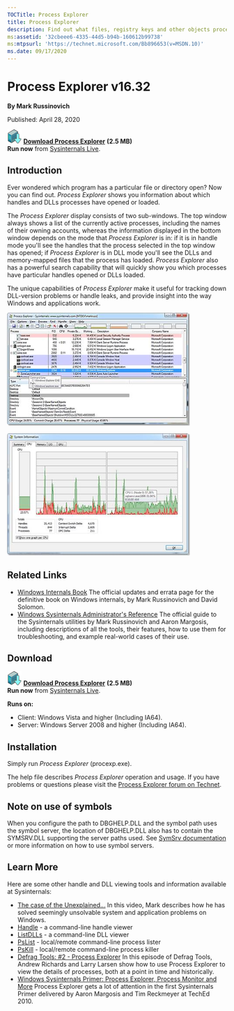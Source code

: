 ```yaml
---
TOCTitle: Process Explorer
title: Process Explorer
description: Find out what files, registry keys and other objects processes have open, which DLLs they have loaded, and more.
ms:assetid: '32cbeee6-4335-44d5-b94b-160612b99738'
ms:mtpsurl: 'https://technet.microsoft.com/Bb896653(v=MSDN.10)'
ms.date: 09/17/2020
---
```


# Process Explorer v16.32

**By Mark Russinovich**

Published: April 28, 2020

[![Download](media/shared/Download_sm.png)](https://download.sysinternals.com/files/ProcessExplorer.zip) [**Download Process Explorer**](https://download.sysinternals.com/files/ProcessExplorer.zip) **(2.5 MB)**  
**Run now** from [Sysinternals Live](https://live.sysinternals.com/procexp.exe).

## Introduction

Ever wondered which program has a particular file or directory open? Now
you can find out. *Process Explorer* shows you information about which
handles and DLLs processes have opened or loaded.

The *Process Explorer* display consists of two sub-windows. The top
window always shows a list of the currently active processes, including
the names of their owning accounts, whereas the information displayed in
the bottom window depends on the mode that *Process Explorer* is in: if
it is in handle mode you'll see the handles that the process selected in
the top window has opened; if *Process Explorer* is in DLL mode you'll
see the DLLs and memory-mapped files that the process has loaded.
*Process Explorer* also has a powerful search capability that will
quickly show you which processes have particular handles opened or DLLs
loaded.

The unique capabilities of *Process Explorer* make it useful for
tracking down DLL-version problems or handle leaks, and provide insight
into the way Windows and applications work.

![Process Explorer screenshot](media/process-explorer/processexplorer.jpg)

![System Information screenshot](media/process-explorer/processexplorer2.jpg)

## Related Links

- [Windows Internals Book](~/resources/windows-internals.md)
    The official updates and errata page for the definitive book on Windows internals, by Mark Russinovich and David Solomon.
- [Windows Sysinternals Administrator's Reference](~/resources/troubleshooting-book.md) The official guide to the Sysinternals utilities by Mark Russinovich and Aaron Margosis, including descriptions of all the tools, their features, how to use them for troubleshooting, and example real-world cases of their use.

## Download

[![Download](media/shared/Download_sm.png)](https://download.sysinternals.com/files/ProcessExplorer.zip) [**Download Process Explorer**](https://download.sysinternals.com/files/ProcessExplorer.zip) **(2.5 MB)**  
**Run now** from [Sysinternals Live](https://live.sysinternals.com/procexp.exe).

**Runs on:**
- Client: Windows Vista and higher (Including IA64).
- Server: Windows Server 2008 and higher (Including IA64).

## Installation

Simply run *Process Explorer* (procexp.exe).

The help file describes *Process Explorer* operation and usage. If you
have problems or questions please visit the [Process Explorer forum on Technet](https://social.technet.microsoft.com/Forums/home?forum=procexplorer).

## Note on use of symbols

When you configure the path to DBGHELP.DLL and the symbol path uses the symbol server, the location of DBGHELP.DLL also has to contain the SYMSRV.DLL supporting the server paths used. See [SymSrv documentation](https://docs.microsoft.com/windows-hardware/drivers/debugger/symsrv) or more information on how to use symbol servers.

## Learn More

Here are some other handle and DLL viewing tools and information
available at Sysinternals:

- [The case of the Unexplained...](https://channel9.msdn.com/events/teched/northamerica/2010/wcl315) In this video, Mark describes how he has solved seemingly unsolvable system and application problems on Windows.
- [Handle](handle.md) -  a command-line handle viewer
- [ListDLLs](listdlls.md) - a command-line DLL viewer
- [PsList](pslist.md) - local/remote command-line process lister
- [PsKill](pskill.md) - local/remote command-line process killer
- [Defrag Tools: \#2 - Process Explorer](https://channel9.msdn.com/shows/defrag-tools/defrag-tools-2-process-explorer)
    In this episode of Defrag Tools, Andrew Richards and Larry Larsen show how to use Process Explorer to view the details of processes, both at a point in time and historically.
- [Windows Sysinternals Primer: Process Explorer, Process Monitor and More](https://channel9.msdn.com/events/teched/northamerica/2010/wcl314) Process Explorer gets a lot of attention in the first Sysinternals Primer delivered by Aaron Margosis and Tim Reckmeyer at TechEd 2010.
